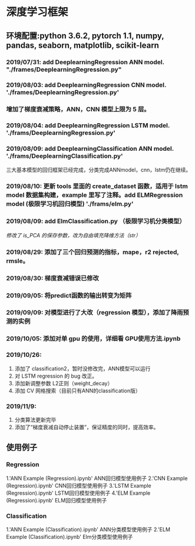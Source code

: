 # 深度学习框架

## 环境配置:python 3.6.2, pytorch 1.1, numpy, pandas, seaborn, matplotlib, scikit-learn

### 2019/07/31: add DeeplearningRegression ANN model. "./frames/DeeplearningRegression.py"    

### 2019/08/03: add DeeplearningRegression CNN model. './frames/DeeplearningRegression.py'
### 增加了梯度衰减策略，ANN，CNN 模型上限为 5 层。

### 2019/08/04: add DeeplearningRegression LSTM model. './frams/DeeplearningRegression.py'

### 2019/08/09: add DeeplearningClassification ANN model. './frams/DeeplearningClassification.py'
三大基本模型的回归框架已经完成，分类完成ANNmodel，cnn，lstm仍在继续。

### 2019/08/10: 更新 tools 里面的 create_dataset 函数，适用于 lstm model 数据集构建，example 里写了注释。add ELMRegression model (极限学习机回归模型) './frams/elm.py'

### 2019/08/09: add ElmClassification.py （极限学习机分类模型）
*修改了 is_PCA 的保存参数，改为自由填充降维方法（str）*

### 2019/08/29: 添加了三个回归预测的指标，mape，r2 rejected, rmsle。

### 2019/08/30: 梯度衰减错误已修改

### 2019/09/05: 将predict函数的输出转变为矩阵

### 2019/09/09: 对模型进行了大改（regression 模型），添加了降雨预测的实例

### 2019/10/05: 添加对单 gpu 的使用，详细看 GPU使用方法.ipynb

### 2019/10/26: 

1. 添加了 classification2，暂时没修改完，ANN模型可以运行
2. 对 LSTM regression 的 bug 改正。
3. 添加新调整参数 L2正则（weight_decay）
4. 添加 CV 网格搜索（目前只有ANN的classification版）

### 2019/11/9:

1. 分类算法更新完毕
2. 添加了“梯度衰减自动停止装置”，保证精度的同时，提高效率。

## 使用例子
### Regression
1.'ANN Example (Regression).ipynb' ANN回归模型使用例子
2.'CNN Example (Regression).ipynb' CNN回归模型使用例子
3.'LSTM Example (Regression).ipynb' LSTM回归模型使用例子
4.'ELM Example (Regression).ipynb' ELM回归模型使用例子
### Classification
1.'ANN Example (Classification).ipynb' ANN分类模型使用例子
2.'ELM Example (Classification).ipynb' Elm分类模型使用例子


